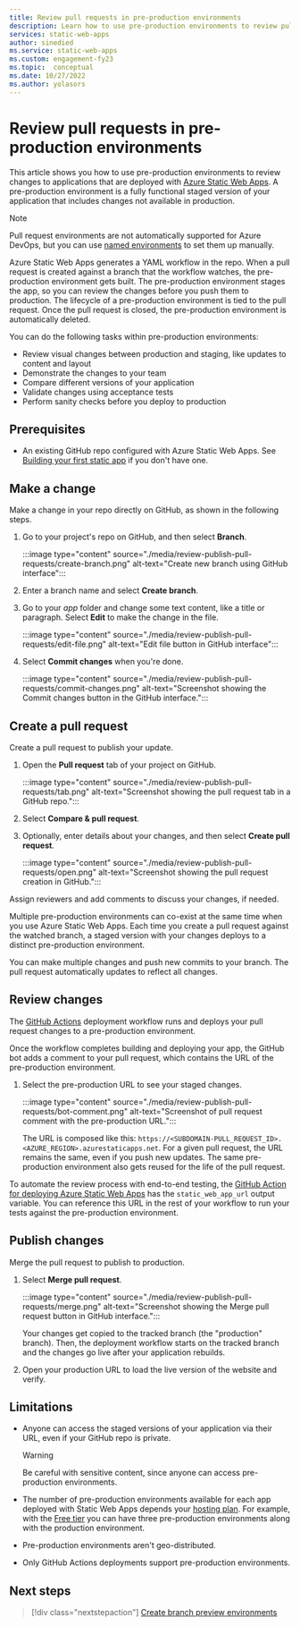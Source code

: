```yaml
---
title: Review pull requests in pre-production environments
description: Learn how to use pre-production environments to review pull requests changes in Azure Static Web Apps.
services: static-web-apps
author: sinedied
ms.service: static-web-apps
ms.custom: engagement-fy23
ms.topic:  conceptual
ms.date: 10/27/2022
ms.author: yolasors
---
```


# Review pull requests in pre-production environments

This article shows you how to use pre-production environments to review changes to applications that are deployed with [Azure Static Web Apps](overview.md). A pre-production environment is a fully functional staged version of your application that includes changes not available in production.

> [!Note]
> Pull request environments are not automatically supported for Azure DevOps, but you can use [named environments](./named-environments.md) to set them up manually.

Azure Static Web Apps generates a YAML workflow in the repo. When a pull request is created against a branch that the workflow watches, the pre-production environment gets built. The pre-production environment stages the app, so you can review the changes before you push them to production. The lifecycle of a pre-production environment is tied to the pull request. Once the pull request is closed, the pre-production environment is automatically deleted.

You can do the following tasks within pre-production environments:

- Review visual changes between production and staging, like updates to content and layout
- Demonstrate the changes to your team
- Compare different versions of your application
- Validate changes using acceptance tests
- Perform sanity checks before you deploy to production

## Prerequisites

- An existing GitHub repo configured with Azure Static Web Apps. See [Building your first static app](getting-started.md) if you don't have one.

## Make a change

Make a change in your repo directly on GitHub, as shown in the following steps.

1. Go to your project's repo on GitHub, and then select **Branch**.

    :::image type="content" source="./media/review-publish-pull-requests/create-branch.png" alt-text="Create new branch using GitHub interface":::

1. Enter a branch name and select **Create branch**.

1. Go to your _app_ folder and change some text content, like a title or paragraph. Select **Edit** to make the change in the file.

    :::image type="content" source="./media/review-publish-pull-requests/edit-file.png" alt-text="Edit file button in GitHub interface":::

1. Select **Commit changes** when you're done.

    :::image type="content" source="./media/review-publish-pull-requests/commit-changes.png" alt-text="Screenshot showing the Commit changes button in the GitHub interface.":::

## Create a pull request

Create a pull request to publish your update.

1. Open the **Pull request** tab of your project on GitHub.

    :::image type="content" source="./media/review-publish-pull-requests/tab.png" alt-text="Screenshot showing the pull request tab in a GitHub repo.":::

1. Select **Compare & pull request**.

1. Optionally, enter details about your changes, and then select **Create pull request**.

    :::image type="content" source="./media/review-publish-pull-requests/open.png" alt-text="Screenshot showing the pull request creation in GitHub.":::

Assign reviewers and add comments to discuss your changes, if needed.

Multiple pre-production environments can co-exist at the same time when you use Azure Static Web Apps. Each time you create a pull request against the watched branch, a staged version with your changes deploys to a distinct pre-production environment.

You can make multiple changes and push new commits to your branch. The pull request automatically updates to reflect all changes.

## Review changes

The [GitHub Actions](https://github.com/features/actions) deployment workflow runs and deploys your pull request changes to a pre-production environment.

Once the workflow completes building and deploying your app, the GitHub bot adds a comment to your pull request, which contains the URL of the pre-production environment. 

1. Select the pre-production URL to see your staged changes.

   :::image type="content" source="./media/review-publish-pull-requests/bot-comment.png" alt-text="Screenshot of pull request comment with the pre-production URL.":::

   The URL is composed like this: `https://<SUBDOMAIN-PULL_REQUEST_ID>.<AZURE_REGION>.azurestaticapps.net`. For a given pull request, the URL remains the same, even if you push new updates. The same pre-production environment also gets reused for the life of the pull request.

To automate the review process with end-to-end testing, the [GitHub Action for deploying Azure Static Web Apps](https://github.com/Azure/static-web-apps-deploy) has the `static_web_app_url` output variable.
You can reference this URL in the rest of your workflow to run your tests against the pre-production environment.

## Publish changes

Merge the pull request to publish to production.

1. Select **Merge pull request**.

   :::image type="content" source="./media/review-publish-pull-requests/merge.png" alt-text="Screenshot showing the Merge pull request button in GitHub interface.":::

   Your changes get copied to the tracked branch (the "production" branch). Then, the deployment workflow starts on the tracked branch and the changes go live after    your application rebuilds.

1. Open your production URL to load the live version of the website and verify.

## Limitations

- Anyone can access the staged versions of your application via their URL, even if your GitHub repo is private.

    > [!WARNING]
    > Be careful with sensitive content, since anyone can access pre-production environments.

- The number of pre-production environments available for each app deployed with Static Web Apps depends your [hosting plan](plans.md). For example, with the [Free tier](https://azure.microsoft.com/pricing/details/devops/azure-devops-services/) you can have three pre-production environments along with the production environment.
- Pre-production environments aren't geo-distributed.
- Only GitHub Actions deployments support pre-production environments.

## Next steps

> [!div class="nextstepaction"]
> [Create branch preview environments](branch-environments.md)
